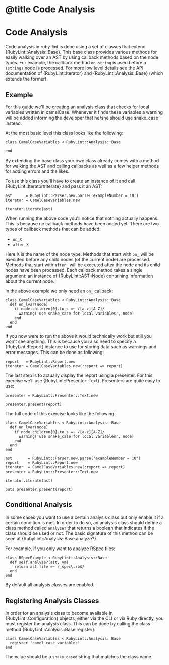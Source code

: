 # @title Code Analysis
# Code Analysis

Code analysis in ruby-lint is done using a set of classes that extend
{RubyLint::Analysis::Base}. This base class provides various methods for easily
walking over an AST by using callback methods based on the node types. For
example, the callback method `on_string` is used before a `(string)` node is
processed. For more low level details see the API documentation of
{RubyLint::Iterator} and {RubyLint::Analysis::Base} (which extends the former).

## Example

For this guide we'll be creating an analysis class that checks for local
variables written in camelCase. Whenever it finds these variables a warning
will be added informing the developer that he/she should use snake\_case
instead.

At the most basic level this class looks like the following:

    class CamelCaseVariables < RubyLint::Analysis::Base

    end

By extending the base class your own class already comes with a method for
walking the AST and calling callbacks as well as a few helper methods for
adding errors and the likes.

To use this class you'll have to create an instance of it and call
{RubyLint::Iterator#iterate} and pass it an AST:

    ast      = RubyLint::Parser.new.parse('exampleNumber = 10')
    iterator = CamelCaseVariables.new

    iterator.iterate(ast)

When running the above code you'll notice that nothing actually happens. This
is because no callback methods have been added yet. There are two types of
callback methods that can be added:

* `on_X`
* `after_X`

Here X is the name of the node type. Methods that start with `on_` will be
executed before any child nodes (of the current node) are processed.  Methods
that start with `after_` will be executed after the node and its child nodes
have been processed. Each callback method takes a single argument: an instance
of {RubyLint::AST::Node} containing information about the current node.

In the above example we only need an `on_` callback:

    class CamelCaseVariables < RubyLint::Analysis::Base
      def on_lvar(node)
        if node.children[0].to_s =~ /[a-z][A-Z]/
          warning('use snake_case for local variables', node)
        end
      end
    end

If you now were to run the above it would technically work but still you won't
see anything. This is because you also need to specify a {RubyLint::Report}
instance to use for storing data such as warnings and error messages. This can
be done as following:

    report   = RubyLint::Report.new
    iterator = CamelCaseVariables.new(:report => report)

The last step is to actually display the report using a presenter. For this
exercise we'll use {RubyLint::Presenter::Text}. Presenters are quite easy to
use:

    presenter = RubyLint::Presenter::Text.new

    presenter.present(report)

The full code of this exercise looks like the following:

    class CamelCaseVariables < RubyLint::Analysis::Base
      def on_lvar(node)
        if node.children[0].to_s =~ /[a-z][A-Z]/
          warning('use snake_case for local variables', node)
        end
      end
    end

    ast       = RubyLint::Parser.new.parse('exampleNumber = 10')
    report    = RubyLint::Report.new
    iterator  = CamelCaseVariables.new(:report => report)
    presenter = RubyLint::Presenter::Text.new

    iterator.iterate(ast)

    puts presenter.present(report)

## Conditional Analysis

In some cases you want to use a certain analysis class but only enable it if a
certain condition is met. In order to do so, an analysis class should define a
class method called `analyze?` that returns a boolean that indicates if the
class should be used or not. The basic signature of this method can be seen at
{RubyLint::Analysis::Base.analyze?}.

For example, if you only want to analyze RSpec files:

    class RSpecExample < RubyLint::Analysis::Base
      def self.analyze?(ast, vm)
        return ast.file =~ /_spec\.rb$/
      end
    end

By default all analysis classes are enabled.

## Registering Analysis Classes

In order for an analysis class to become available in {RubyLint::Configuration}
objects, either via the CLI or via Ruby directly, you must register the
analysis class. This can be done by calling the class method
{RubyLint::Analysis::Base.register}:

    class CamelCaseVariables < RubyLint::Analysis::Base
      register 'camel_case_variables'
    end

The value should be a `snake_cased` string that matches the class name.
